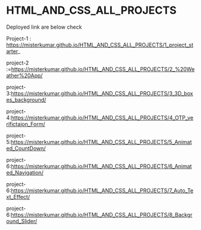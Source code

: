 # HTML_AND_CSS_ALL_PROJECTS
Deployed link are below check

Project-1 : https://misterkumar.github.io/HTML_AND_CSS_ALL_PROJECTS/1_project_starter_

project-2 :=https://misterkumar.github.io/HTML_AND_CSS_ALL_PROJECTS/2_%20Weather%20App/

project-3:https://misterkumar.github.io/HTML_AND_CSS_ALL_PROJECTS/3_3D_boxes_background/

project-4:https://misterkumar.github.io/HTML_AND_CSS_ALL_PROJECTS/4_OTP_verifictaion_Form/

project-5:https://misterkumar.github.io/HTML_AND_CSS_ALL_PROJECTS/5_Animated_CountDown/

project-6:https://misterkumar.github.io/HTML_AND_CSS_ALL_PROJECTS/6_Animated_Navigation/

project-6:https://misterkumar.github.io/HTML_AND_CSS_ALL_PROJECTS/7_Auto_Text_Effect/

project-6:https://misterkumar.github.io/HTML_AND_CSS_ALL_PROJECTS/8_Background_Slider/